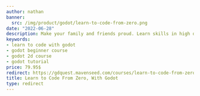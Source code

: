 ```yaml
---
author: nathan
banner:
  src: /img/product/godot/learn-to-code-from-zero.png
date: "2022-06-28"
description: Make your family and friends proud. Learn skills in high demand by creating fun toys and games. Finally become a game developer!
keywords:
- learn to code with godot
- godot beginner course
- godot 2d course
- godot tutorial
price: 79.95$
redirect: https://gdquest.mavenseed.com/courses/learn-to-code-from-zero-with-godot
title: Learn to Code From Zero, With Godot
type: redirect
---
```

